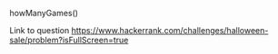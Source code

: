 howManyGames()

Link to question https://www.hackerrank.com/challenges/halloween-sale/problem?isFullScreen=true